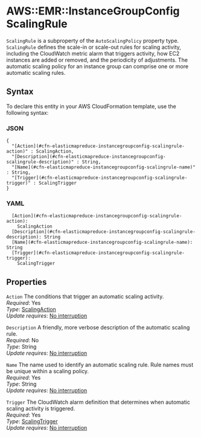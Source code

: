 # AWS::EMR::InstanceGroupConfig ScalingRule<a name="aws-properties-elasticmapreduce-instancegroupconfig-scalingrule"></a>

`ScalingRule` is a subproperty of the `AutoScalingPolicy` property type\. `ScalingRule` defines the scale\-in or scale\-out rules for scaling activity, including the CloudWatch metric alarm that triggers activity, how EC2 instances are added or removed, and the periodicity of adjustments\. The automatic scaling policy for an instance group can comprise one or more automatic scaling rules\.

## Syntax<a name="aws-properties-elasticmapreduce-instancegroupconfig-scalingrule-syntax"></a>

To declare this entity in your AWS CloudFormation template, use the following syntax:

### JSON<a name="aws-properties-elasticmapreduce-instancegroupconfig-scalingrule-syntax.json"></a>

```
{
  "[Action](#cfn-elasticmapreduce-instancegroupconfig-scalingrule-action)" : ScalingAction,
  "[Description](#cfn-elasticmapreduce-instancegroupconfig-scalingrule-description)" : String,
  "[Name](#cfn-elasticmapreduce-instancegroupconfig-scalingrule-name)" : String,
  "[Trigger](#cfn-elasticmapreduce-instancegroupconfig-scalingrule-trigger)" : ScalingTrigger
}
```

### YAML<a name="aws-properties-elasticmapreduce-instancegroupconfig-scalingrule-syntax.yaml"></a>

```
  [Action](#cfn-elasticmapreduce-instancegroupconfig-scalingrule-action):
    ScalingAction
  [Description](#cfn-elasticmapreduce-instancegroupconfig-scalingrule-description): String
  [Name](#cfn-elasticmapreduce-instancegroupconfig-scalingrule-name): String
  [Trigger](#cfn-elasticmapreduce-instancegroupconfig-scalingrule-trigger):
    ScalingTrigger
```

## Properties<a name="aws-properties-elasticmapreduce-instancegroupconfig-scalingrule-properties"></a>

`Action` <a name="cfn-elasticmapreduce-instancegroupconfig-scalingrule-action"></a>
The conditions that trigger an automatic scaling activity\.  
_Required_: Yes  
_Type_: [ScalingAction](aws-properties-elasticmapreduce-instancegroupconfig-scalingaction.md)  
_Update requires_: [No interruption](https://docs.aws.amazon.com/AWSCloudFormation/latest/UserGuide/using-cfn-updating-stacks-update-behaviors.html#update-no-interrupt)

`Description` <a name="cfn-elasticmapreduce-instancegroupconfig-scalingrule-description"></a>
A friendly, more verbose description of the automatic scaling rule\.  
_Required_: No  
_Type_: String  
_Update requires_: [No interruption](https://docs.aws.amazon.com/AWSCloudFormation/latest/UserGuide/using-cfn-updating-stacks-update-behaviors.html#update-no-interrupt)

`Name` <a name="cfn-elasticmapreduce-instancegroupconfig-scalingrule-name"></a>
The name used to identify an automatic scaling rule\. Rule names must be unique within a scaling policy\.  
_Required_: Yes  
_Type_: String  
_Update requires_: [No interruption](https://docs.aws.amazon.com/AWSCloudFormation/latest/UserGuide/using-cfn-updating-stacks-update-behaviors.html#update-no-interrupt)

`Trigger` <a name="cfn-elasticmapreduce-instancegroupconfig-scalingrule-trigger"></a>
The CloudWatch alarm definition that determines when automatic scaling activity is triggered\.  
_Required_: Yes  
_Type_: [ScalingTrigger](aws-properties-elasticmapreduce-instancegroupconfig-scalingtrigger.md)  
_Update requires_: [No interruption](https://docs.aws.amazon.com/AWSCloudFormation/latest/UserGuide/using-cfn-updating-stacks-update-behaviors.html#update-no-interrupt)
